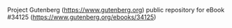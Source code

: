 Project Gutenberg (https://www.gutenberg.org) public repository for eBook #34125 (https://www.gutenberg.org/ebooks/34125)

